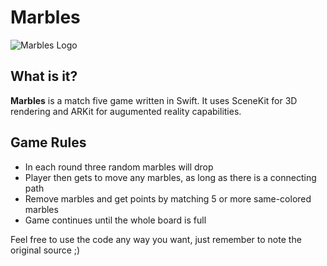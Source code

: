# Marbles
![Marbles Logo](https://github.com/UnalignedByte/marbles/raw/master/Marbles/Assets/Images.xcassets/AppIcon.appiconset/AppIcon%403x.png)

## What is it?
**Marbles** is a match five game written in Swift. It uses SceneKit for 3D rendering and ARKit for augumented reality capabilities.

## Game Rules
* In each round three random marbles will drop
* Player then gets to move any marbles, as long as there is a connecting path
* Remove marbles and get points by matching 5 or more same-colored marbles
* Game continues until the whole board is full

Feel free to use the code any way you want, just remember to note the original source ;)
